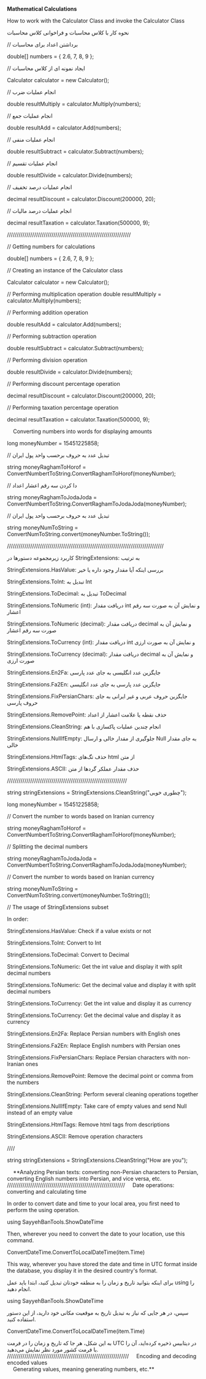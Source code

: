 **Mathematical Calculations**

How to work with the Calculator Class and invoke the Calculator Class

نحوه کار با کلاس محاسبات و فراخوانی کلاس محاسبات

// برداشتن اعداد برای محاسبات

double\[\] numbers = { 2.6, 7, 8, 9 };

// ایجاد نمونه ای از کلاس محاسبات

Calculator calculator = new Calculator();

// انجام عملیات ضرب

double resultMultiply = calculator.Multiply(numbers);

// انجام عملیات جمع

double resultAdd = calculator.Add(numbers);

// انجام عملیات منفی

double resultSubtract = calculator.Subtract(numbers);

// انجام عملیات تقسیم

double resultDivide = calculator.Divide(numbers);

// انجام عملیات درصد تخفیف

decimal resultDiscount = calculator.Discount(200000, 20);

// انجام عملیات درصد مالیات

decimal resultTaxation = calculator.Taxation(500000, 9);

////////////////////////////////////////////////////////////////

// Getting numbers for calculations

double\[\] numbers = { 2.6, 7, 8, 9 };

// Creating an instance of the Calculator class

Calculator calculator = new Calculator();

// Performing multiplication operation double resultMultiply = calculator.Multiply(numbers);

// Performing addition operation

double resultAdd = calculator.Add(numbers);

// Performing subtraction operation

double resultSubtract = calculator.Subtract(numbers);

// Performing division operation

double resultDivide = calculator.Divide(numbers);

// Performing discount percentage operation

decimal resultDiscount = calculator.Discount(200000, 20);

// Performing taxation percentage operation

decimal resultTaxation = calculator.Taxation(500000, 9);

    Converting numbers into words for displaying amounts

long moneyNumber = 15451225858;

// تبدیل عدد به حروف برحسب واحد پول ایران

string moneyRaghamToHorof = ConvertNumbertToString.ConvertRaghamToHorof(moneyNumber);

// دا کردن سه رقم اعشار اعداد

string moneyRaghamToJodaJoda = ConvertNumbertToString.ConvertRaghamToJodaJoda(moneyNumber);

// تبدیل عدد به حروف برحسب واحد پول ایران

string moneyNumToString = ConvertNumToString.convert(moneyNumber.ToString());

/////////////////////////////////////////////////////////////////////////////////

کاربرد زیرمجموعه دستورها در StringExtensions: به ترتیب

StringExtensions.HasValue: بررسی اینکه آیا مقدار وجود داره یا خیر

StringExtensions.ToInt: تبدیل به Int

StringExtensions.ToDecimal: تبدیل به ToDecimal

StringExtensions.ToNumeric (int): دریافت مقدار int و نمایش آن به صورت سه رقم اعشار

StringExtensions.ToNumeric (decimal): دریافت مقدار decimal و نمایش آن به صورت سه رقم اعشار

StringExtensions.ToCurrency (int): دریافت مقدار int و نمایش آن به صورت ارزی

StringExtensions.ToCurrency (decimal): دریافت مقدار decimal و نمایش آن به صورت ارزی

StringExtensions.En2Fa: جایگزین عدد انگلیسی به جای عدد پارسی

StringExtensions.Fa2En: جایگزین عدد پارسی به جای عدد انگلیسی

StringExtensions.FixPersianChars: جایگزین حروف عربی و غیر ایرانی به جای حروف پارسی

StringExtensions.RemovePoint: حذف نقطه یا علامت اعشار از اعداد

StringExtensions.CleanString: انجام چندین عملیات پاکسازی با هم

StringExtensions.NullIfEmpty: جلوگیری از مقدار خالی و ارسال Null به جای مقدار خالی

StringExtensions.HtmlTags: حذف تگ‌های html از متن

StringExtensions.ASCII: حذف مقدار عملکر گردها از متن

//////////////////////////////////////////////////////////////

string stringExtensions = StringExtensions.CleanString("چطوری خوبی");

long moneyNumber = 15451225858;

// Convert the number to words based on Iranian currency

string moneyRaghamToHorof = ConvertNumbertToString.ConvertRaghamToHorof(moneyNumber);

// Splitting the decimal numbers

string moneyRaghamToJodaJoda = ConvertNumbertToString.ConvertRaghamToJodaJoda(moneyNumber);

// Convert the number to words based on Iranian currency

string moneyNumToString = ConvertNumToString.convert(moneyNumber.ToString());

// The usage of StringExtensions subset

In order:

StringExtensions.HasValue: Check if a value exists or not

StringExtensions.ToInt: Convert to Int

StringExtensions.ToDecimal: Convert to Decimal

StringExtensions.ToNumeric: Get the int value and display it with split decimal numbers

StringExtensions.ToNumeric: Get the decimal value and display it with split decimal numbers

StringExtensions.ToCurrency: Get the int value and display it as currency

StringExtensions.ToCurrency: Get the decimal value and display it as currency

StringExtensions.En2Fa: Replace Persian numbers with English ones

StringExtensions.Fa2En: Replace English numbers with Persian ones

StringExtensions.FixPersianChars: Replace Persian characters with non-Iranian ones

StringExtensions.RemovePoint: Remove the decimal point or comma from the numbers

StringExtensions.CleanString: Perform several cleaning operations together

StringExtensions.NullIfEmpty: Take care of empty values and send Null instead of an empty value

StringExtensions.HtmlTags: Remove html tags from descriptions

StringExtensions.ASCII: Remove operation characters

////

string stringExtensions = StringExtensions.CleanString("How are you");

    **Analyzing Persian texts: converting non-Persian characters to Persian, converting English numbers into Persian, and vice versa, etc.  
/////////////////////////////////////////////////////////////
    Date operations: converting and calculating time  

In order to convert date and time to your local area, you first need to perform the using operation.

using SayyehBanTools.ShowDateTime

Then, wherever you need to convert the date to your location, use this command.

ConvertDateTime.ConvertToLocalDateTime(item.Time)

This way, wherever you have stored the date and time in UTC format inside the database, you display it in the desired country's format.

برای اینکه بتوانید تاریخ و زمان را به منطقه خودتان تبدیل کنید، ابتدا باید عمل using را انجام دهید.

using SayyehBanTools.ShowDateTime

سپس، در هر جایی که نیاز به تبدیل تاریخ به موقعیت مکانی خود دارید، از این دستور استفاده کنید.

ConvertDateTime.ConvertToLocalDateTime(item.Time)

به این شکل، هر جا که تاریخ و زمان را در فرمت UTC در دیتابیس ذخیره کرده‌اید، آن را با فرمت کشور مورد نظر نمایش می‌دهید.
///////////////////////////////////////////////////////////////
    Encoding and decoding encoded values  
    Generating values, meaning generating numbers, etc.**
